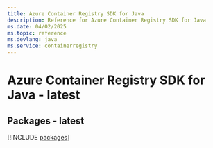 ```yaml
---
title: Azure Container Registry SDK for Java
description: Reference for Azure Container Registry SDK for Java
ms.date: 04/02/2025
ms.topic: reference
ms.devlang: java
ms.service: containerregistry
---
```

# Azure Container Registry SDK for Java - latest
## Packages - latest
[!INCLUDE [packages](container-registry-index.md)]